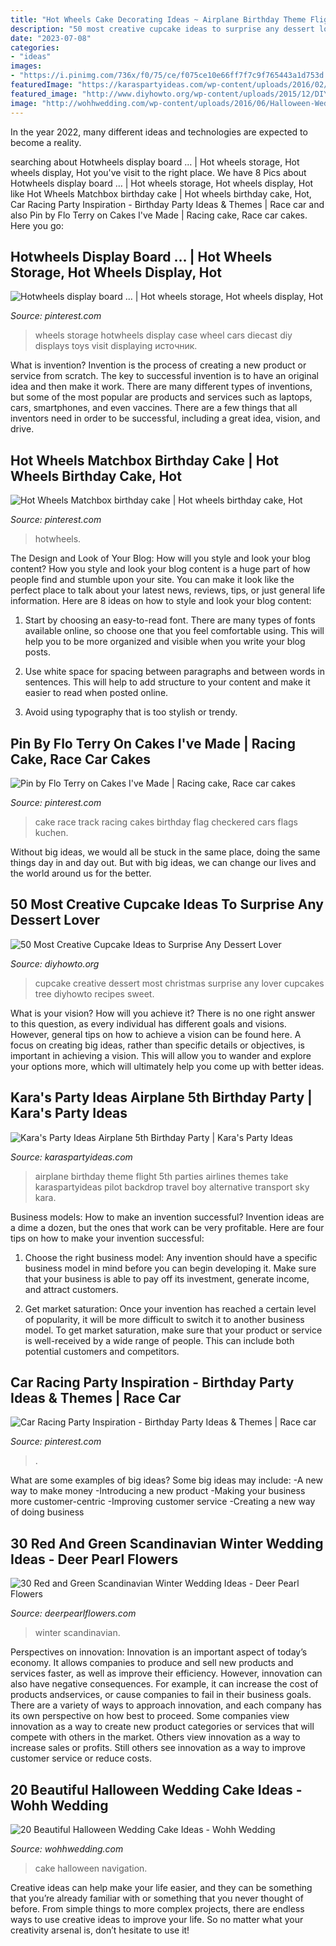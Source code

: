 ```yaml
---
title: "Hot Wheels Cake Decorating Ideas ~ Airplane Birthday Theme Flight 5th Parties Airlines Themes Take Karaspartyideas Pilot Backdrop Travel Boy Alternative Transport Sky Kara"
description: "50 most creative cupcake ideas to surprise any dessert lover"
date: "2023-07-08"
categories:
- "ideas"
images:
- "https://i.pinimg.com/736x/f0/75/ce/f075ce10e66ff7f7c9f765443a1d753d.jpg"
featuredImage: "https://karaspartyideas.com/wp-content/uploads/2016/02/Airplane-Birthday-Party-via-Karas-Party-Ideas-KarasPartyIdeas.com9_.jpg"
featured_image: "http://www.diyhowto.org/wp-content/uploads/2015/12/DIYHowto-50-Most-Creative-Cupcake-Ideas-to-Surprise-Any-Dessert-Lover01-e1478015495225.jpg"
image: "http://wohhwedding.com/wp-content/uploads/2016/06/Halloween-Wedding-Cake-with-Ghost-topper.jpg"
---
```



In the year 2022, many different ideas and technologies are expected to become a reality.

	

		
searching about Hotwheels display board … | Hot wheels storage, Hot wheels display, Hot you've visit to the right place. We have 8 Pics about Hotwheels display board … | Hot wheels storage, Hot wheels display, Hot like Hot Wheels Matchbox birthday cake | Hot wheels birthday cake, Hot, Car Racing Party Inspiration - Birthday Party Ideas &amp; Themes | Race car and also Pin by Flo Terry on Cakes I&#039;ve Made | Racing cake, Race car cakes. Here you go:
		
    
## Hotwheels Display Board … | Hot Wheels Storage, Hot Wheels Display, Hot

<img loading=lazy src="https://i.pinimg.com/originals/78/e9/5e/78e95e16b796e667e383564bb5f53510.jpg" onerror="this.onerror=null;this.src='https://tse1.mm.bing.net/th?id=OIP.lI2wGviJLIWfQuoo6KeSgQHaN0&amp;pid=15.1';" alt="Hotwheels display board … | Hot wheels storage, Hot wheels display, Hot">

_Source: pinterest.com_

>wheels storage hotwheels display case wheel cars diecast diy displays toys visit displaying источник. 

	

What is invention?
Invention is the process of creating a new product or service from scratch. The key to successful invention is to have an original idea and then make it work. There are many different types of inventions, but some of the most popular are products and services such as laptops, cars, smartphones, and even vaccines. 
There are a few things that all inventors need in order to be successful, including a great idea, vision, and drive.

    
## Hot Wheels Matchbox Birthday Cake | Hot Wheels Birthday Cake, Hot

<img loading=lazy src="https://i.pinimg.com/originals/0e/86/6f/0e866f8665ecfca649ccce064bc3da3d.jpg" onerror="this.onerror=null;this.src='https://tse4.mm.bing.net/th?id=OIP.ECJa0wqQoBV7bsiXzkKrUAHaNK&amp;pid=15.1';" alt="Hot Wheels Matchbox birthday cake | Hot wheels birthday cake, Hot">

_Source: pinterest.com_

>hotwheels. 

	

The Design and Look of Your Blog: How will you style and look your blog content?
How you style and look your blog content is a huge part of how people find and stumble upon your site. You can make it look like the perfect place to talk about your latest news, reviews, tips, or just general life information. Here are 8 ideas on how to style and look your blog content:
1. Start by choosing an easy-to-read font. There are many types of fonts available online, so choose one that you feel comfortable using. This will help you to be more organized and visible when you write your blog posts.

2. Use white space for spacing between paragraphs and between words in sentences. This will help to add structure to your content and make it easier to read when posted online.

3. Avoid using typography that is too stylish or trendy.

    
## Pin By Flo Terry On Cakes I&#039;ve Made | Racing Cake, Race Car Cakes

<img loading=lazy src="https://i.pinimg.com/736x/05/a8/95/05a895d65fb7eda47b3e823d010a074a--race-track-cake-race-car-cake.jpg" onerror="this.onerror=null;this.src='https://tse1.mm.bing.net/th?id=OIP.rK6wKl8HAK57g_W1RbAltgHaJ4&amp;pid=15.1';" alt="Pin by Flo Terry on Cakes I&#039;ve Made | Racing cake, Race car cakes">

_Source: pinterest.com_

>cake race track racing cakes birthday flag checkered cars flags kuchen. 

	

Without big ideas, we would all be stuck in the same place, doing the same things day in and day out. But with big ideas, we can change our lives and the world around us for the better.

    
## 50 Most Creative Cupcake Ideas To Surprise Any Dessert Lover

<img loading=lazy src="http://www.diyhowto.org/wp-content/uploads/2015/12/DIYHowto-50-Most-Creative-Cupcake-Ideas-to-Surprise-Any-Dessert-Lover01-e1478015495225.jpg" onerror="this.onerror=null;this.src='https://tse1.mm.bing.net/th?id=OIP.NOg-wWFqGohS2ozHxfL9EAHaKd&amp;pid=15.1';" alt="50 Most Creative Cupcake Ideas to Surprise Any Dessert Lover">

_Source: diyhowto.org_

>cupcake creative dessert most christmas surprise any lover cupcakes tree diyhowto recipes sweet. 

	

What is your vision? How will you achieve it?
There is no one right answer to this question, as every individual has different goals and visions. However, general tips on how to achieve a vision can be found here. A focus on creating big ideas, rather than specific details or objectives, is important in achieving a vision. This will allow you to wander and explore your options more, which will ultimately help you come up with better ideas.

    
## Kara&#039;s Party Ideas Airplane 5th Birthday Party | Kara&#039;s Party Ideas

<img loading=lazy src="https://karaspartyideas.com/wp-content/uploads/2016/02/Airplane-Birthday-Party-via-Karas-Party-Ideas-KarasPartyIdeas.com9_.jpg" onerror="this.onerror=null;this.src='https://tse1.mm.bing.net/th?id=OIP.mUYvU3IvK4KeKI_jou85dAHaLH&amp;pid=15.1';" alt="Kara&#039;s Party Ideas Airplane 5th Birthday Party | Kara&#039;s Party Ideas">

_Source: karaspartyideas.com_

>airplane birthday theme flight 5th parties airlines themes take karaspartyideas pilot backdrop travel boy alternative transport sky kara. 

	

Business models: How to make an invention successful?
Invention ideas are a dime a dozen, but the ones that work can be very profitable. Here are four tips on how to make your invention successful:
1. Choose the right business model: Any invention should have a specific business model in mind before you can begin developing it. Make sure that your business is able to pay off its investment, generate income, and attract customers.

2. Get market saturation: Once your invention has reached a certain level of popularity, it will be more difficult to switch it to another business model. To get market saturation, make sure that your product or service is well-received by a wide range of people. This can include both potential customers and competitors.


    
## Car Racing Party Inspiration - Birthday Party Ideas &amp; Themes | Race Car

<img loading=lazy src="https://i.pinimg.com/736x/f0/75/ce/f075ce10e66ff7f7c9f765443a1d753d.jpg" onerror="this.onerror=null;this.src='https://tse3.mm.bing.net/th?id=OIP.h1ngX3l1xtxqfu7-cKNCPQHaLY&amp;pid=15.1';" alt="Car Racing Party Inspiration - Birthday Party Ideas &amp; Themes | Race car">

_Source: pinterest.com_

>. 

	

What are some examples of big ideas?
Some big ideas may include: 
-A new way to make money 
-Introducing a new product 
-Making your business more customer-centric 
-Improving customer service 
-Creating a new way of doing business

    
## 30 Red And Green Scandinavian Winter Wedding Ideas - Deer Pearl Flowers

<img loading=lazy src="https://www.deerpearlflowers.com/wp-content/uploads/2015/09/Scandinavian-winter-wedding-decor-ideas.jpg" onerror="this.onerror=null;this.src='https://tse3.mm.bing.net/th?id=OIP.c4XPiVFvwFMCk444Pu3uzgHaLH&amp;pid=15.1';" alt="30 Red and Green Scandinavian Winter Wedding Ideas - Deer Pearl Flowers">

_Source: deerpearlflowers.com_

>winter scandinavian. 

	

Perspectives on innovation:
Innovation is an important aspect of today’s economy. It allows companies to produce and sell new products and services faster, as well as improve their efficiency. However, innovation can also have negative consequences. For example, it can increase the cost of products andservices, or cause companies to fail in their business goals. There are a variety of ways to approach innovation, and each company has its own perspective on how best to proceed. Some companies view innovation as a way to create new product categories or services that will compete with others in the market. Others view innovation as a way to increase sales or profits. Still others see innovation as a way to improve customer service or reduce costs.

    
## 20 Beautiful Halloween Wedding Cake Ideas - Wohh Wedding

<img loading=lazy src="http://wohhwedding.com/wp-content/uploads/2016/06/Halloween-Wedding-Cake-with-Ghost-topper.jpg" onerror="this.onerror=null;this.src='https://tse3.mm.bing.net/th?id=OIP.QsIj-6vrSbz1Vb1TV9cXOQHaJ3&amp;pid=15.1';" alt="20 Beautiful Halloween Wedding Cake Ideas - Wohh Wedding">

_Source: wohhwedding.com_

>cake halloween navigation. 

	

Creative ideas can help make your life easier, and they can be something that you’re already familiar with or something that you never thought of before. From simple things to more complex projects, there are endless ways to use creative ideas to improve your life. So no matter what your creativity arsenal is, don’t hesitate to use it!

